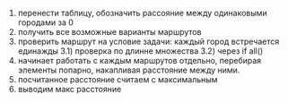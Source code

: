 1) перенести таблицу, обозначить рассояние между одинаковыми городами за 0
2) получить все возможные варианты маршрутов
3) проверить маршрут на условие задачи: каждый город встречается единажды
3.1) проверка по длинне множества
3.2) через if all()
4) начинает работать с каждым маршрутов отдельно, перебирая элементы попарно, накапливая расстояние между ними.
5) посчитанное расстояние считаем с максимальным
6) выводим макс расстояние
